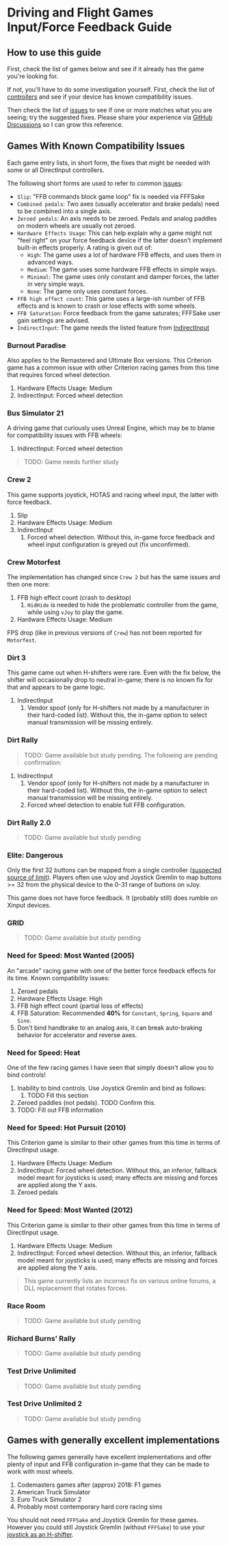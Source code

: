 [//]: # "© 2025 Code Monet <code.monet@proton.me>"

# Driving and Flight Games Input/Force Feedback Guide

## How to use this guide

First, check the list of games below and see if it already has the game you're
looking for.

If not, you'll have to do some investigation yourself. First, check the list of
[controllers](../hardware_guides/index.md) and see if your device has known
compatibility issues.

Then check the list of [issues](./issues.md) to see if one or more matches what
you are seeing; try the suggested fixes. Please share your experience via
[GitHub Discussions](https://github.com/code-monet/sim-gamer-kit/discussions)
so I can grow this reference.

## Games With Known Compatibility Issues

Each game entry lists, in short form, the fixes that might be needed with some
or all DirectInput controllers.

The following short forms are used to refer to common [issues](./issues.md):

*   `Slip`: "FFB commands block game loop" fix is needed via FFFSake
*   `Combined pedals`: Two axes (usually accelerator and brake pedals) need to be
    combined into a single axis.
*   `Zeroed pedals`: An axis needs to be zeroed. Pedals and analog paddles on
    modern wheels are usually not zeroed.
*   `Hardware Effects Usage`: This can help explain why a game might not "feel
    right" on your force feedback device if the latter doesn't implement built-in
    effects properly. A rating is given out of:
    *   `High`: The game uses a lot of hardware FFB effects, and uses them in
        advanced ways.
    *   `Medium`: The game uses some hardware FFB effects in simple ways.
    *   `Minimal`: The game uses only constant and damper forces, the latter in
        very simple ways.
    *   `None`: The game only uses constant forces.
*   `FFB high effect count`: This game uses a large-ish number of FFB effects and
    is known to crash or lose effects with some wheels.
*   `FFB Saturation`: Force feedback from the game saturates; FFFSake user gain
    settings are advised.
*   `IndirectInput`: The game needs the listed feature from
    [IndirectInput](../indirect_input/index.md)

### Burnout Paradise

Also applies to the Remastered and Ultimate Box versions. This Criterion game has
a common issue with other Criterion racing games from this time that requires
forced wheel detection.

1.  Hardware Effects Usage: Medium
2.  IndirectInput: Forced wheel detection

### Bus Simulator 21

A driving game that curiously uses Unreal Engine, which may be to blame for compatibility
issues with FFB wheels:

1.  IndirectInput: Forced wheel detection

> TODO: Game needs further study

### Crew 2

This game supports joystick, HOTAS and racing wheel input, the latter with force feedback.

1.  Slip
2.  Hardware Effects Usage: Medium
3.  IndirectInput
    1.   Forced wheel detection. Without this, in-game force feedback and wheel
         input configuration is greyed out (fix unconfirmed).

### Crew Motorfest

The implementation has changed since `Crew 2` but has the same issues and then one more:

1.  FFB high effect count (crash to desktop)
    1.   `HidHide` is needed to hide the problematic controller from the game, while
         using `vJoy` to play the game.
2.  Hardware Effects Usage: Medium

FPS drop (like in previous versions of `Crew`) has not been reported for `Motorfest`.

### Dirt 3

This game came out when H-shifters were rare. Even with the fix below, the shifter
will occasionally drop to neutral in-game; there is no known fix for that and appears
to be game logic.

1.  IndirectInput
    1.   Vendor spoof (only for H-shifters not made by a manufacturer in their
         hard-coded list). Without this, the in-game option to select
         manual transmission will be missing entirely.

### Dirt Rally

> TODO: Game available but study pending. The following are pending confirmation:

1.  IndirectInput
    1.   Vendor spoof (only for H-shifters not made by a manufacturer in their
         hard-coded list). Without this, the in-game option to select
         manual transmission will be missing entirely.
    2.   Forced wheel detection to enable full FFB configuration.

### Dirt Rally 2.0

> TODO: Game available but study pending

### Elite: Dangerous

Only the first 32 buttons can be mapped from a single controller
([suspected source of limit](https://learn.microsoft.com/en-us/previous-versions/windows/desktop/ee416627(v=vs.85))).
Players often use vJoy and Joystick Gremlin to map
buttons >= 32 from the physical device to the 0-31 range of buttons on vJoy.

This game does not have force feedback. It (probably still) does rumble on Xinput devices.

### GRID

> TODO: Game available but study pending

### Need for Speed: Most Wanted (2005)

An "arcade" racing game with one of the better force feedback effects for its time.
Known compatibility issues:

1.  Zeroed pedals
2.  Hardware Effects Usage: High
3.  FFB high effect count (partial loss of effects)
4.  FFB Saturation: Recommended **40%** for `Constant`, `Spring`, `Square` and `Sine`.
5.  Don't bind handbrake to an analog axis, it can break auto-braking behavior for
    accelerator and reverse axes.

### Need for Speed: Heat

One of the few racing games I have seen that simply doesn't allow you to bind
controls!

1.  Inability to bind controls. Use Joystick Gremlin and bind as follows:
    1.   TODO Fill this section
2.  Zeroed paddles (not pedals). TODO Confirm this.
3.  TODO: Fill out FFB information

### Need for Speed: Hot Pursuit (2010)

This Criterion game is similar to their other games from this time in terms of
DirectInput usage.

1.  Hardware Effects Usage: Medium
2.  IndirectInput: Forced wheel detection. Without this, an inferior, fallback
    model meant for joysticks is used; many effects are missing and forces are
    applied along the Y axis.
3.  Zeroed pedals

### Need for Speed: Most Wanted (2012)

This Criterion game is similar to their other games from this time in terms of
DirectInput usage.

1.  Hardware Effects Usage: Medium
2.  IndirectInput: Forced wheel detection. Without this, an inferior, fallback
    model meant for joysticks is used; many effects are missing and forces are
    applied along the Y axis.

> This game currently lists an incorrect fix on various online forums, a DLL replacement
that rotates forces.

### Race Room

> TODO: Game available but study pending

### Richard Burns' Rally

> TODO: Game available but study pending

### Test Drive Unlimited

> TODO: Game available but study pending

### Test Drive Unlimited 2

> TODO: Game available but study pending

## Games with generally excellent implementations

The following games generally have excellent implementations and offer plenty of
input and FFB configuration in-game that they can be made to work with most wheels.

1.  Codemasters games after (approx) 2018: F1 games
2.  American Truck Simulator
3.  Euro Truck Simulator 2
4.  Probably most contemporary hard core racing sims

You should not need `FFFSake` and Joystick Gremlin for these games. However you could
still Joystick Gremlin (without `FFFSake`) to use your
[joystick as an H-shifter](../joystick_gremlin_plugins//h_shifter.md).
